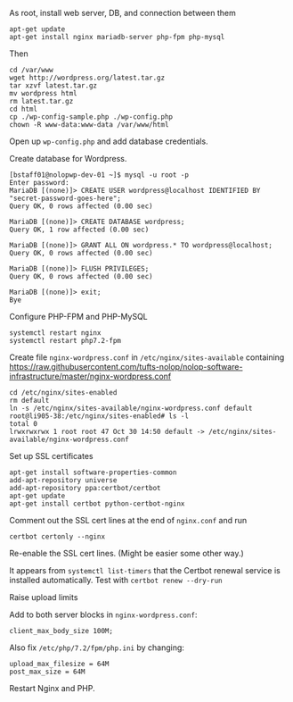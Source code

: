 As root, install web server, DB, and connection between them

    apt-get update
    apt-get install nginx mariadb-server php-fpm php-mysql

Then

    cd /var/www
    wget http://wordpress.org/latest.tar.gz
    tar xzvf latest.tar.gz
    mv wordpress html
    rm latest.tar.gz
    cd html
    cp ./wp-config-sample.php ./wp-config.php
    chown -R www-data:www-data /var/www/html

Open up `wp-config.php` and add database credentials.

Create database for Wordpress.

    [bstaff01@nolopwp-dev-01 ~]$ mysql -u root -p
    Enter password:
    MariaDB [(none)]> CREATE USER wordpress@localhost IDENTIFIED BY "secret-password-goes-here";
    Query OK, 0 rows affected (0.00 sec)

    MariaDB [(none)]> CREATE DATABASE wordpress;
    Query OK, 1 row affected (0.00 sec)

    MariaDB [(none)]> GRANT ALL ON wordpress.* TO wordpress@localhost;
    Query OK, 0 rows affected (0.00 sec)

    MariaDB [(none)]> FLUSH PRIVILEGES;
    Query OK, 0 rows affected (0.00 sec)

    MariaDB [(none)]> exit;
    Bye

Configure PHP-FPM and PHP-MySQL

    systemctl restart nginx
    systemctl restart php7.2-fpm

Create file `nginx-wordpress.conf` in `/etc/nginx/sites-available` containing
https://raw.githubusercontent.com/tufts-nolop/nolop-software-infrastructure/master/nginx-wordpress.conf

    cd /etc/nginx/sites-enabled
    rm default
    ln -s /etc/nginx/sites-available/nginx-wordpress.conf default
    root@li905-38:/etc/nginx/sites-enabled# ls -l
    total 0
    lrwxrwxrwx 1 root root 47 Oct 30 14:50 default -> /etc/nginx/sites-available/nginx-wordpress.conf

Set up SSL certificates

    apt-get install software-properties-common
    add-apt-repository universe
    add-apt-repository ppa:certbot/certbot
    apt-get update
    apt-get install certbot python-certbot-nginx

Comment out the SSL cert lines at the end of `nginx.conf` and run

    certbot certonly --nginx

Re-enable the SSL cert lines. (Might be easier some other way.)

It appears from `systemctl list-timers` that the Certbot renewal service is installed automatically. Test with `certbot renew --dry-run`

Raise upload limits

Add to both server blocks in `nginx-wordpress.conf`:

    client_max_body_size 100M;

Also fix `/etc/php/7.2/fpm/php.ini` by changing:

    upload_max_filesize = 64M
    post_max_size = 64M

Restart Nginx and PHP.
